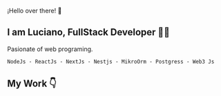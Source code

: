 
¡Hello over there! 🙋 

## I am **Luciano, FullStack Developer** 👨‍💻 
Pasionate of web programing. 

`NodeJs - ReactJs - NextJs - Nestjs - MikroOrm - Postgress - Web3 Js  `


## My Work 👇





